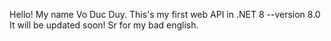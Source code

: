 Hello! My name Vo Duc Duy.
This's my first web API in .NET 8 --version 8.0
It will be updated soon! 
Sr for my bad english. 
